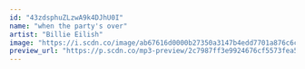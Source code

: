 ```yaml
---
id: "43zdsphuZLzwA9k4DJhU0I"
name: "when the party's over"
artist: "Billie Eilish"
image: "https://i.scdn.co/image/ab67616d0000b27350a3147b4edd7701a876c6ce"
preview_url: "https://p.scdn.co/mp3-preview/2c7987ff3e9924676cf5573fea5b195ceb3be302"
---
```

